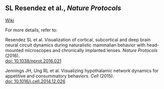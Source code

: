 ## SL Resendez et al., _Nature Protocols_

[Wiki](https://github.com/stuberlab/Resendez_Nature_Protocols/wiki)

For more details, refer to:

Resendez SL et al. Visualization of cortical, subcortical and deep brain neural circuit dynamics during naturalistic mammalian behavior with head-mounted microscopes and chronically implanted lenses. _Nature Protocols_ (2016).  
[doi: 10.1038/nprot.2016.021](http://dx.doi.org/10.1038/nprot.2016.021)

Jennings JH, Ung RL et al. Visualizing hypothalamic network dynamics for appetitive and consummatory behaviors. _Cell_ (2015).  
[doi: 10.1016/j.cell.2014.12.026](http://dx.doi.org/10.1016/j.cell.2014.12.026)
